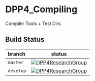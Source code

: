 # DPP4_Compiling
Compiler Tools + Test Dirs
## Build Status
| __branch__|__status__ |
|:-|:-:|
|`master`|[![DPP4ResearchGroup](https://circleci.com/gh/DPP4ResearchGroup/SyntenyViz/tree/master.svg?style=svg)](https://circleci.com/gh/DPP4ResearchGroup/DPP4_Compiling/tree/master)
|`develop`|[![DPP4ResearchGroup](https://circleci.com/gh/DPP4ResearchGroup/SyntenyViz/tree/develop.svg?style=svg)](https://circleci.com/gh/DPP4ResearchGroup/DPP4_Compiling/tree/develop)|
